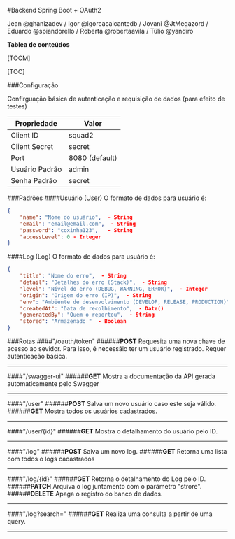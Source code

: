 #Backend Spring Boot + OAuth2

Jean @ghanizadev / Igor @igorcacalcantedb / Jovani @JtMegazord / Eduardo @spiandorello / Roberta @robertaavila / Túlio @yandiro

**Tablea de conteúdos**

[TOCM]

[TOC]

###Configuração

Confirguação básica de autenticação e requisição de dados (para efeito de testes)

| Propriedade    | Valor          |
|----------------|----------------|
| Client ID      | squad2         |
| Client Secret  | secret         |
| Port           | 8080 (default) |
| Usuário Padrão | admin          |
| Senha Padrão   | secret         |

###Padrões
####Usuário (User)
O formato de dados para usuário é:
```json
{
	"name": "Nome do usuário",  - String
	"email": "email@email.com",  - String
	"password": "coxinha123",   - String
	"accessLevel": 0 - Integer
}
```
####Log (Log)
O formato de dados para usuário é:
```json
{
	"title": "Nome do erro",  - String
	"detail": "Detalhes do erro (Stack)",  - String
	"level": "Nível do erro (DEBUG, WARNING, ERROR)",  - Integer
	"origin": "Origem do erro (IP)",  - String
	"env": "Ambiente de desenvolvimento (DEVELOP, RELEASE, PRODUCTION)",  - String
	"createdAt": "Data de recolhimento",  - Date()
	"generatedBy": "Quem o reportou",  - String
	"stored": "Armazenado "  - Boolean
}
```
###Rotas
####"/oauth/token"
######**POST**
Requesita uma nova chave de acesso ao sevidor. Para isso, é necessáio ter um usuário registrado. Requer autenticação básica.
_____________________
####"/swagger-ui"
######**GET**
Mostra a documentação da API gerada automaticamente pelo Swagger

______________
####"/user"
######**POST**
Salva um novo usuário caso este seja válido.
######**GET**
Mostra todos os usuários cadastrados.
_______
####"/user/{id}"
######**GET**
Mostra o detalhamento do usuário pelo ID.
____
####"/log"
######**POST**
Salva um novo log.
######**GET**
Retorna uma lista com todos o logs cadastrados
_________
####"/log/{id}"
######**GET**
Retorna o detalhamento do Log pelo ID.
######**PATCH**
Arquiva o log juntamento com o parâmetro "strore".
######**DELETE**
Apaga o registro do banco de dados.
____
####"/log?search="
######**GET**
Realiza uma consulta a partir de uma query.
______




